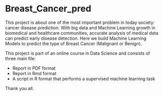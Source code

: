 # Breast_Cancer_pred

This project is about one of the most important problem in today society: cancer disease prediction.
With big data and Machine Learning growth in biomedical and healthcare communities, accurate analysis of medical data can predict early disease detection.
Here we build Machine Learning Models to predict the type of Breast Cancer (Malignant or Benign).


This project is part of an online course in Data Science and consists of three main file:

- Report in PDF format
- Report in Rmd format
- A script in R format that performs a supervised machine learning task

Thank you all.


